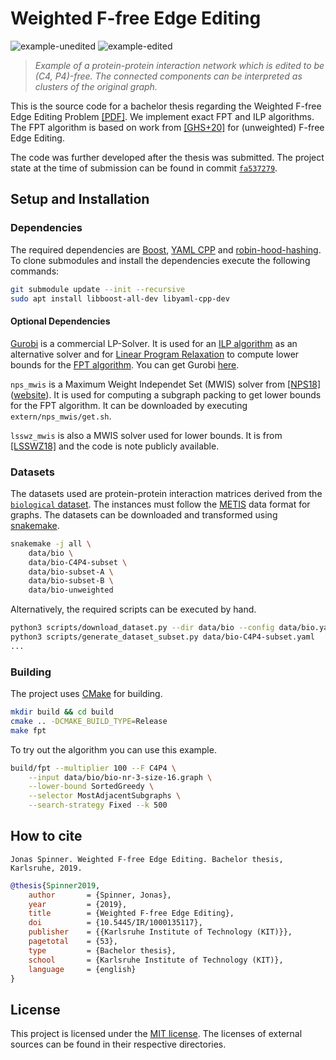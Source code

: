 # Weighted F-free Edge Editing

![example-unedited](example-unedited.png "Protein-protein interaction network")
![example-edited](example-edited.png "Clustered output")

> *Example of a protein-protein interaction network which is edited to be (C4, P4)-free. The connected components can be
> interpreted as clusters of the original graph.*

This is the source code for a bachelor thesis regarding the Weighted F-free Edge Editing Problem [[PDF]](https://i11www.iti.kit.edu/_media/teaching/theses/ba-spinner-19.pdf).
We implement exact FPT and ILP algorithms. The FPT algorithm is based on work from 
[[GHS+20]](https://arxiv.org/abs/2003.14317) for (unweighted) F-free Edge Editing.

The code was further developed after the thesis was submitted. The project state at the time of submission can be found
in commit [`fa537279`](https://github.com/jonasspinner/weighted-f-free-edge-editing/tree/fa537279e4dd750b91c5ceece56778981b5d60d6).


## Setup and Installation

### Dependencies

The required dependencies are [Boost](https://www.boost.org/), [YAML CPP](https://github.com/jbeder/yaml-cpp/) and
[robin-hood-hashing](https://github.com/martinus/robin-hood-hashing).
To clone submodules and install the dependencies execute the following commands:
```bash
git submodule update --init --recursive
sudo apt install libboost-all-dev libyaml-cpp-dev
```

#### Optional Dependencies

[Gurobi](https://www.gurobi.com/) is a commercial LP-Solver. It is used for an [ILP algorithm](src/solvers/ILPSolver.h) as an alternative solver and
for [Linear Program Relaxation](src/lower_bound/LPRelaxation.h) to compute lower bounds for the
[FPT algorithm](src/Editor.h). You can get Gurobi [here](https://www.gurobi.com/de/downloads/).

`nps_mwis` is a Maximum Weight Independet Set (MWIS) solver from [[NPS18]](https://doi.org/10.1007/s11590-017-1128-7) ([website](https://sites.google.com/site/nogueirabruno/software)).
It is used for computing a subgraph packing to get lower bounds for the FPT algorithm. It can be downloaded by
executing `extern/nps_mwis/get.sh`.

`lsswz_mwis` is also a MWIS solver used for lower bounds. It is from [[LSSWZ18]](https://arxiv.org/abs/1810.10834) and
the code is note publicly available.

### Datasets

The datasets used are protein-protein interaction matrices derived from the
[`biological` dataset](https://bio.informatik.uni-jena.de/data/#cluster_editing_data). The instances must follow the [METIS](https://people.sc.fsu.edu/~jburkardt/data/metis_graph/metis_graph.html) data format for graphs. The datasets can be downloaded and transformed using [snakemake](https://snakemake.readthedocs.io/en/stable/).
```bash
snakemake -j all \
    data/bio \
    data/bio-C4P4-subset \
    data/bio-subset-A \
    data/bio-subset-B \
    data/bio-unweighted
```

Alternatively, the required scripts can be executed by hand.
```bash
python3 scripts/download_dataset.py --dir data/bio --config data/bio.yaml --biological --max-size 1000
python3 scripts/generate_dataset_subset.py data/bio-C4P4-subset.yaml
...
```

### Building

The project uses [CMake](https://cmake.org/) for building.

```bash
mkdir build && cd build
cmake .. -DCMAKE_BUILD_TYPE=Release
make fpt
```

To try out the algorithm you can use this example.
```bash
build/fpt --multiplier 100 --F C4P4 \
    --input data/bio/bio-nr-3-size-16.graph \
    --lower-bound SortedGreedy \
    --selector MostAdjacentSubgraphs \
    --search-strategy Fixed --k 500
```

## How to cite

```
Jonas Spinner. Weighted F-free Edge Editing. Bachelor thesis, Karlsruhe, 2019.
```


```bibtex
@thesis{Spinner2019,
    author       = {Spinner, Jonas},
    year         = {2019},
    title        = {Weighted F-free Edge Editing},
    doi          = {10.5445/IR/1000135117},
    publisher    = {{Karlsruhe Institute of Technology (KIT)}},
    pagetotal    = {53},
    type         = {Bachelor thesis},
    school       = {Karlsruhe Institute of Technology (KIT)},
    language     = {english}
}
```

## License

This project is licensed under the [MIT license](LICENSE). The licenses of external sources can be found in their
respective directories.
